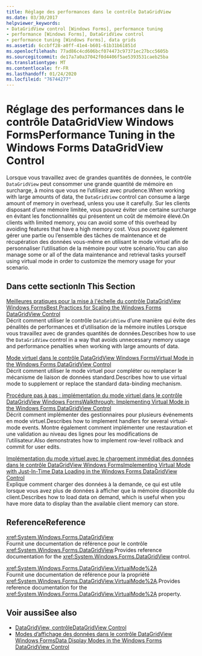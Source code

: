 ```yaml
---
title: Réglage des performances dans le contrôle DataGridView
ms.date: 03/30/2017
helpviewer_keywords:
- DataGridView control [Windows Forms], performance tuning
- performance [Windows Forms], DataGridView control
- performance tuning [Windows Forms], data grids
ms.assetid: 6ccbff28-a0ff-41e4-b601-61b31b61851d
ms.openlocfilehash: 77ad86c4cd606bcf074473c97371ec27bcc5605b
ms.sourcegitcommit: de17a7a0a37042f0d4406f5ae5393531caeb25ba
ms.translationtype: MT
ms.contentlocale: fr-FR
ms.lasthandoff: 01/24/2020
ms.locfileid: "76744277"
---
```

# <a name="performance-tuning-in-the-windows-forms-datagridview-control"></a><span data-ttu-id="d6e19-102">Réglage des performances dans le contrôle DataGridView Windows Forms</span><span class="sxs-lookup"><span data-stu-id="d6e19-102">Performance Tuning in the Windows Forms DataGridView Control</span></span>
<span data-ttu-id="d6e19-103">Lorsque vous travaillez avec de grandes quantités de données, le contrôle `DataGridView` peut consommer une grande quantité de mémoire en surcharge, à moins que vous ne l’utilisiez avec prudence.</span><span class="sxs-lookup"><span data-stu-id="d6e19-103">When working with large amounts of data, the `DataGridView` control can consume a large amount of memory in overhead, unless you use it carefully.</span></span> <span data-ttu-id="d6e19-104">Sur les clients disposant d’une mémoire limitée, vous pouvez éviter une certaine surcharge en évitant les fonctionnalités qui présentent un coût de mémoire élevé.</span><span class="sxs-lookup"><span data-stu-id="d6e19-104">On clients with limited memory, you can avoid some of this overhead by avoiding features that have a high memory cost.</span></span> <span data-ttu-id="d6e19-105">Vous pouvez également gérer une partie ou l’ensemble des tâches de maintenance et de récupération des données vous-même en utilisant le mode virtuel afin de personnaliser l’utilisation de la mémoire pour votre scénario.</span><span class="sxs-lookup"><span data-stu-id="d6e19-105">You can also manage some or all of the data maintenance and retrieval tasks yourself using virtual mode in order to customize the memory usage for your scenario.</span></span>  
  
## <a name="in-this-section"></a><span data-ttu-id="d6e19-106">Dans cette section</span><span class="sxs-lookup"><span data-stu-id="d6e19-106">In This Section</span></span>  
 [<span data-ttu-id="d6e19-107">Meilleures pratiques pour la mise à l'échelle du contrôle DataGridView Windows Forms</span><span class="sxs-lookup"><span data-stu-id="d6e19-107">Best Practices for Scaling the Windows Forms DataGridView Control</span></span>](best-practices-for-scaling-the-windows-forms-datagridview-control.md)  
 <span data-ttu-id="d6e19-108">Décrit comment utiliser le contrôle `DataGridView` d’une manière qui évite des pénalités de performances et d’utilisation de la mémoire inutiles Lorsque vous travaillez avec de grandes quantités de données.</span><span class="sxs-lookup"><span data-stu-id="d6e19-108">Describes how to use the `DataGridView` control in a way that avoids unnecessary memory usage and performance penalties when working with large amounts of data.</span></span>  
  
 [<span data-ttu-id="d6e19-109">Mode virtuel dans le contrôle DataGridView Windows Forms</span><span class="sxs-lookup"><span data-stu-id="d6e19-109">Virtual Mode in the Windows Forms DataGridView Control</span></span>](virtual-mode-in-the-windows-forms-datagridview-control.md)  
 <span data-ttu-id="d6e19-110">Décrit comment utiliser le mode virtuel pour compléter ou remplacer le mécanisme de liaison de données standard.</span><span class="sxs-lookup"><span data-stu-id="d6e19-110">Describes how to use virtual mode to supplement or replace the standard data-binding mechanism.</span></span>  
  
 [<span data-ttu-id="d6e19-111">Procédure pas à pas : implémentation du mode virtuel dans le contrôle DataGridView Windows Forms</span><span class="sxs-lookup"><span data-stu-id="d6e19-111">Walkthrough: Implementing Virtual Mode in the Windows Forms DataGridView Control</span></span>](implementing-virtual-mode-wf-datagridview-control.md)  
 <span data-ttu-id="d6e19-112">Décrit comment implémenter des gestionnaires pour plusieurs événements en mode virtuel.</span><span class="sxs-lookup"><span data-stu-id="d6e19-112">Describes how to implement handlers for several virtual-mode events.</span></span> <span data-ttu-id="d6e19-113">Montre également comment implémenter une restauration et une validation au niveau des lignes pour les modifications de l’utilisateur.</span><span class="sxs-lookup"><span data-stu-id="d6e19-113">Also demonstrates how to implement row-level rollback and commit for user edits.</span></span>  
  
 [<span data-ttu-id="d6e19-114">Implémentation du mode virtuel avec le chargement immédiat des données dans le contrôle DataGridView Windows Forms</span><span class="sxs-lookup"><span data-stu-id="d6e19-114">Implementing Virtual Mode with Just-In-Time Data Loading in the Windows Forms DataGridView Control</span></span>](implementing-virtual-mode-jit-data-loading-in-the-datagrid.md)  
 <span data-ttu-id="d6e19-115">Explique comment charger des données à la demande, ce qui est utile lorsque vous avez plus de données à afficher que la mémoire disponible du client.</span><span class="sxs-lookup"><span data-stu-id="d6e19-115">Describes how to load data on demand, which is useful when you have more data to display than the available client memory can store.</span></span>  
  
## <a name="reference"></a><span data-ttu-id="d6e19-116">Reference</span><span class="sxs-lookup"><span data-stu-id="d6e19-116">Reference</span></span>  
 <xref:System.Windows.Forms.DataGridView>  
 <span data-ttu-id="d6e19-117">Fournit une documentation de référence pour le contrôle <xref:System.Windows.Forms.DataGridView>.</span><span class="sxs-lookup"><span data-stu-id="d6e19-117">Provides reference documentation for the <xref:System.Windows.Forms.DataGridView> control.</span></span>  
  
 <xref:System.Windows.Forms.DataGridView.VirtualMode%2A>  
 <span data-ttu-id="d6e19-118">Fournit une documentation de référence pour la propriété <xref:System.Windows.Forms.DataGridView.VirtualMode%2A>.</span><span class="sxs-lookup"><span data-stu-id="d6e19-118">Provides reference documentation for the <xref:System.Windows.Forms.DataGridView.VirtualMode%2A> property.</span></span>  
  
## <a name="see-also"></a><span data-ttu-id="d6e19-119">Voir aussi</span><span class="sxs-lookup"><span data-stu-id="d6e19-119">See also</span></span>

- [<span data-ttu-id="d6e19-120">DataGridView, contrôle</span><span class="sxs-lookup"><span data-stu-id="d6e19-120">DataGridView Control</span></span>](datagridview-control-windows-forms.md)
- [<span data-ttu-id="d6e19-121">Modes d’affichage des données dans le contrôle DataGridView Windows Forms</span><span class="sxs-lookup"><span data-stu-id="d6e19-121">Data Display Modes in the Windows Forms DataGridView Control</span></span>](data-display-modes-in-the-windows-forms-datagridview-control.md)
